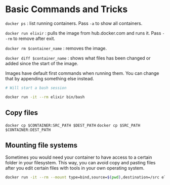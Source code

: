 # Basic Commands and Tricks

`docker ps` : list running containers. Pass `-a` to show all containers.

`docker run elixir` : pulls the image from hub.docker.com and runs it. Pass `--rm` to remove after exit.

`docker rm $container_name` : removes the image.  

`docker diff $container_name` : shows what files has been changed or added since the start of the image.  

Images have default first commands when running them. You can change that by appending something else instead.

```sh
# Will start a bash session

docker run -it --rm elixir bin/bash
```

## Copy files

`docker cp $CONTAINER:SRC_PATH $DEST_PATH`
`docker cp $SRC_PATH $CONTAINER:DEST_PATH`

## Mounting file systems

Sometimes you would need your container to have access to a certain folder in your filesystem. This way, you can avoid copy and pasting files after you edit certain files with tools in your own operating system.

```sh
docker run -it --rm --mount type=bind,source=$(pwd),destination=/src elixir bin/bash`
```